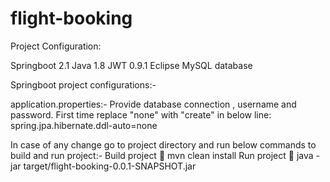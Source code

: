# flight-booking
Project Configuration:

Springboot 2.1
Java 1.8
JWT 0.9.1
Eclipse
MySQL database

Springboot project configurations:-

application.properties:-
Provide database connection , username and password.
First time replace "none" with "create" in below line:
spring.jpa.hibernate.ddl-auto=none

In case of any change go to project directory and run below commands to build and run project:-
Build project
	mvn clean install
Run project
	java -jar target/flight-booking-0.0.1-SNAPSHOT.jar



